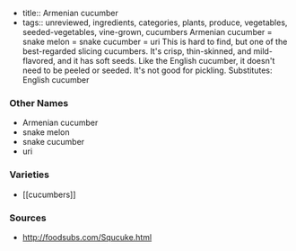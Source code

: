 - title:: Armenian cucumber
- tags:: unreviewed, ingredients, categories, plants, produce, vegetables, seeded-vegetables, vine-grown, cucumbers
Armenian cucumber = snake melon = snake cucumber = uri This is hard to find, but one of the best-regarded slicing cucumbers. It's crisp, thin-skinned, and mild-flavored, and it has soft seeds. Like the English cucumber, it doesn't need to be peeled or seeded. It's not good for pickling. Substitutes: English cucumber

### Other Names

* Armenian cucumber
* snake melon
* snake cucumber
* uri

### Varieties

* [[cucumbers]]

### Sources
* http://foodsubs.com/Squcuke.html
